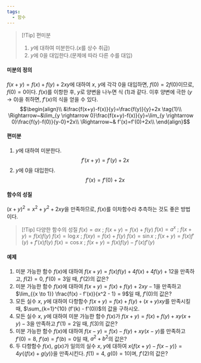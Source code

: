 ```yaml
---
tags:
  - 함수
---
```

>[!Tip] 편미분
>1. $y$에 대하여 미분한다.($x$를 상수 취급)
>2. $y$에 $0$을 대입한다.(문제에 따라 다른 수를 대입)

#### 미분의 정의
$f(x+y)=f(x)+f(y)+2xy$에 대하여 $x,~y$에 각각 $0$을 대입하면, $f(0)=2f(0)$이므로, $f(0)=0$이다. $f(x)$를 이항한 후, $y$로 양변을 나누면 식 (1)과 같다. 이후 양변에 극한 $(y \rightarrow 0)$을 취하면, $f'(x)$의 식을 얻을 수 있다. 
$$\begin{align}\\
&\frac{f(x+y)-f(x)}{y}=\frac{f(y)}{y}+2x \tag{1}\\ 
\Rightarrow~&\lim_{y \rightarrow 0}\frac{f(x+y)-f(x)}{y}=\lim_{y \rightarrow 0}\frac{f(y)-f(0)}{y-0}+2x\\
\Rightarrow~& f'(x)=f'(0)+2x\\
\end{align}$$
#### 편미분
1. $y$에 대하여 미분한다.
$$f'(x+y)=f'(y)+2x$$
2. $y$에 $0$을 대입한다.
$$f'(x)=f'(0)+2x$$

#### 함수의 성질
$(x+y)^2=x^2+y^2+2xy$을 만족하므로, $f(x)$를 이차함수라 추측하는 것도 좋은 방법이다.
>[!Tip] 다양한 함수의 성질
>$f(x)=ax~;~  f(x+y)=f(x)+f(y)$
>$f(x)=a^{x}~;~ f(x+y)=f(x)f(y)$
>$f(x)=\log x~;~ f(xy)=f(x)+f(y)$
>$f(x)=\sin x ~;~ f(x+y)=f(x)f'(y)+f'(x)f(y)$
>$f(x)=\cos x ~;~ f(x+y)=f(x)f(y)-f'(x)f'(y)$

#### 예제
1. 미분 가능한 함수 $f(x)$에 대하여 $f(x+y)=f(x)f(y)+4f(x)+4f(y)+12$을 만족하고, $f(2)=0$, $f'(0)=3$일 때, $f'(2)$의 값은?
2. 미분 가능한 함수 $f(x)$에 대하여 $f(x+y) = f(x) + f(y) + 2xy-1$을 만족하고 $\lim_{{x \to 1}} \frac{f(x) - f'(x)}{x^2 - 1} = 9$일 때, $f'(0)$의 값은?
3. 모든 실수 $x,~y$에 대하여 다항함수 $f(x+y) = f(x) + f(y) + (x+y)xy$를 만족시킬 때, $\sum_{k=1}^{10} (f'(k) - f'(0))$의 값을 구하시오.
4. 모든 실수 $x,~y$에 대하여 미분 가능한 함수 $f(x)$가 $f(x+y) = f(x) + f(y) + xy(x+y) - 3$을 만족하고 $f'(1) = 2$일 때, $f(3)$의 값은?
5. 미분 가능한 함수 $f(x)$에 대하여 $f(x-y) = f(x) - f(y) + xy(x-y)$를 만족하고 $f'(0) = 8$, $f'(a) = f'(b) = 0$일 때, $a^2 + b^2$의 값은?
6. 두 다항함수 $f(x),~g(x)$가 일의의 실수 $x,~y$에 대하여 $x\{f(x+y) - f(x-y)\} = 4y\{(f(x) + g(y)\}$을 만족시킨다. $f(1) = 4$, $g(0) = 1$이며, $f'(2)$의 값은?